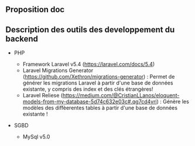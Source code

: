 ## Proposition doc

## Description des outils des developpement du backend

* PHP 
    - Framework Laravel v5.4 (https://laravel.com/docs/5.4)
    - Laravel Migrations Generator (https://github.com/Xethron/migrations-generator)
        : Permet de générer les migrations Laravel à partir d'une base de données existante, y compris des index et des clés étrangères!
    - Laravel Reliese (https://medium.com/@CristianLLanos/eloquent-models-from-my-database-5d74c632e03c#.qg7cd4vri)
        : Génère les modèles des diffèerentes tables à partir d'une base de données existante !
    
* SGBD
    - MySql v5.0
